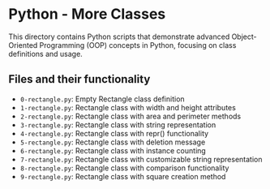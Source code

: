 # Python - More Classes

This directory contains Python scripts that demonstrate advanced Object-Oriented Programming (OOP) concepts in Python, focusing on class definitions and usage.

## Files and their functionality

* `0-rectangle.py`: Empty Rectangle class definition
* `1-rectangle.py`: Rectangle class with width and height attributes
* `2-rectangle.py`: Rectangle class with area and perimeter methods
* `3-rectangle.py`: Rectangle class with string representation
* `4-rectangle.py`: Rectangle class with repr() functionality
* `5-rectangle.py`: Rectangle class with deletion message
* `6-rectangle.py`: Rectangle class with instance counting
* `7-rectangle.py`: Rectangle class with customizable string representation
* `8-rectangle.py`: Rectangle class with comparison functionality
* `9-rectangle.py`: Rectangle class with square creation method
